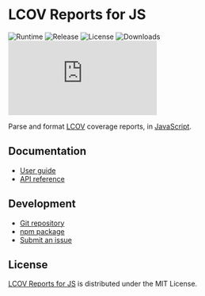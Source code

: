 # LCOV Reports for JS
![Runtime](https://badgen.net/npm/node/@cedx/lcov) ![Release](https://badgen.net/npm/v/@cedx/lcov) ![License](https://badgen.net/npm/license/@cedx/lcov) ![Downloads](https://badgen.net/npm/dt/@cedx/lcov) ![Coverage](https://badgen.net/codecov/c/github/cedx/lcov.js)

Parse and format [LCOV](http://ltp.sourceforge.net/coverage/lcov.php) coverage reports,
in [JavaScript](https://developer.mozilla.org/docs/Web/JavaScript).

## Documentation
- [User guide](https://github.com/cedx/lcov.js/wiki)
- [API reference](https://docs.belin.io/lcov.js)

## Development
- [Git repository](https://github.com/cedx/lcov.js)
- [npm package](https://www.npmjs.com/package/@cedx/lcov)
- [Submit an issue](https://github.com/cedx/lcov.js/issues)

## License
[LCOV Reports for JS](https://github.com/cedx/lcov.js) is distributed under the MIT License.
